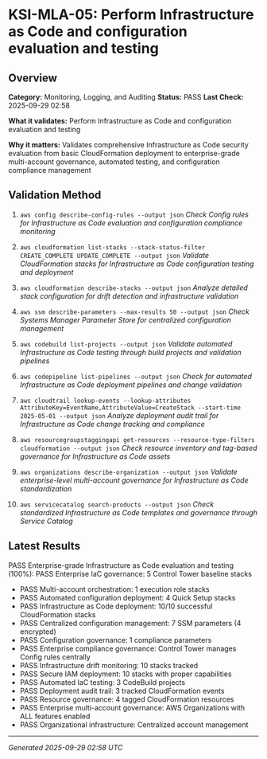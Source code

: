 # KSI-MLA-05: Perform Infrastructure as Code and configuration evaluation and testing

## Overview

**Category:** Monitoring, Logging, and Auditing
**Status:** PASS
**Last Check:** 2025-09-29 02:58

**What it validates:** Perform Infrastructure as Code and configuration evaluation and testing

**Why it matters:** Validates comprehensive Infrastructure as Code security evaluation from basic CloudFormation deployment to enterprise-grade multi-account governance, automated testing, and configuration compliance management

## Validation Method

1. `aws config describe-config-rules --output json`
   *Check Config rules for Infrastructure as Code evaluation and configuration compliance monitoring*

2. `aws cloudformation list-stacks --stack-status-filter CREATE_COMPLETE UPDATE_COMPLETE --output json`
   *Validate CloudFormation stacks for Infrastructure as Code configuration testing and deployment*

3. `aws cloudformation describe-stacks --output json`
   *Analyze detailed stack configuration for drift detection and infrastructure validation*

4. `aws ssm describe-parameters --max-results 50 --output json`
   *Check Systems Manager Parameter Store for centralized configuration management*

5. `aws codebuild list-projects --output json`
   *Validate automated Infrastructure as Code testing through build projects and validation pipelines*

6. `aws codepipeline list-pipelines --output json`
   *Check for automated Infrastructure as Code deployment pipelines and change validation*

7. `aws cloudtrail lookup-events --lookup-attributes AttributeKey=EventName,AttributeValue=CreateStack --start-time 2025-05-01 --output json`
   *Analyze deployment audit trail for Infrastructure as Code change tracking and compliance*

8. `aws resourcegroupstaggingapi get-resources --resource-type-filters cloudformation --output json`
   *Check resource inventory and tag-based governance for Infrastructure as Code assets*

9. `aws organizations describe-organization --output json`
   *Validate enterprise-level multi-account governance for Infrastructure as Code standardization*

10. `aws servicecatalog search-products --output json`
   *Check standardized Infrastructure as Code templates and governance through Service Catalog*

## Latest Results

PASS Enterprise-grade Infrastructure as Code evaluation and testing (100%): PASS Enterprise IaC governance: 5 Control Tower baseline stacks
- PASS Multi-account orchestration: 1 execution role stacks
- PASS Automated configuration deployment: 4 Quick Setup stacks
- PASS Infrastructure as Code deployment: 10/10 successful CloudFormation stacks
- PASS Centralized configuration management: 7 SSM parameters (4 encrypted)
- PASS Configuration governance: 1 compliance parameters
- PASS Enterprise compliance governance: Control Tower manages Config rules centrally
- PASS Infrastructure drift monitoring: 10 stacks tracked
- PASS Secure IAM deployment: 10 stacks with proper capabilities
- PASS Automated IaC testing: 3 CodeBuild projects
- PASS Deployment audit trail: 3 tracked CloudFormation events
- PASS Resource governance: 4 tagged CloudFormation resources
- PASS Enterprise multi-account governance: AWS Organizations with ALL features enabled
- PASS Organizational infrastructure: Centralized account management

---
*Generated 2025-09-29 02:58 UTC*
